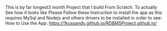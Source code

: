 
This is by far longest3 month Project that I build From Scratch. To actually See how it looks like Please Follow these Instruction to install the app as this requires MySql and Nodejs and others drivers to be installed in order to see:
How to Use the App: https://1kussandy.github.io/RDBMSProject.github.io/


